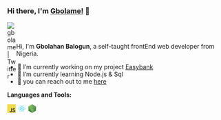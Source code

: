 ### Hi there, I'm [Gbolame!](https://twitter.com/gbola_me) 👋

<a href="https://twitter.com/gbola_me">
  <img align="left" alt="gbolame | Twitter" width="21px" src="https://raw.githubusercontent.com/anuraghazra/anuraghazra/master/assets/twitter.svg" />
</a>


<br />
<br />

Hi, I'm **Gbolahan Balogun**, a self-taught frontEnd web developer from Nigeria.

- 🔭 I’m currently working on my project [Easybank](https://github.com/gbolame/easybank)
- 🌱 I’m currently learning Node.js & Sql
- 💬 you can reach out to me [here](https://twitter.com/gbola_me)

**Languages and Tools:**  

<code><img height="20" src="https://raw.githubusercontent.com/github/explore/80688e429a7d4ef2fca1e82350fe8e3517d3494d/topics/javascript/javascript.png"></code>
<code><img height="20" src="https://raw.githubusercontent.com/github/explore/80688e429a7d4ef2fca1e82350fe8e3517d3494d/topics/react/react.png"></code>
<code><img height="20" src="https://raw.githubusercontent.com/github/explore/80688e429a7d4ef2fca1e82350fe8e3517d3494d/topics/nodejs/nodejs.png"></code>

